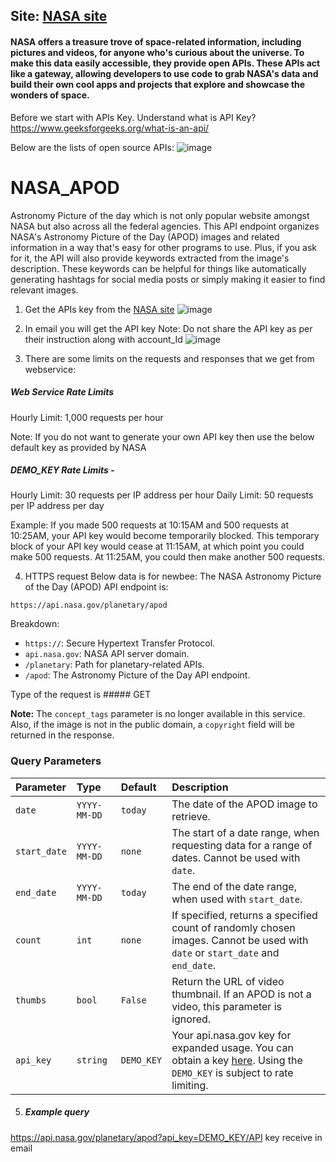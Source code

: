 ## Site: [NASA site](https://api.nasa.gov/)
#### NASA offers a treasure trove of space-related information, including pictures and videos, for anyone who's curious about the universe. To make this data easily accessible, they provide open APIs. These APIs act like a gateway, allowing developers to use code to grab NASA's data and build their own cool apps and projects that explore and showcase the wonders of space.

Before we start with APIs Key. Understand what is API Key? https://www.geeksforgeeks.org/what-is-an-api/

Below are the lists of open source APIs:
![image](https://github.com/user-attachments/assets/3f8e23e2-3ae1-4998-9a07-3093781201ce)

# NASA_APOD 
Astronomy Picture of the day which is not only popular website amongst NASA but also across all the federal agencies. This API endpoint organizes NASA's Astronomy Picture of the Day (APOD) images and related information in a way that's easy for other programs to use. Plus, if you ask for it, the API will also provide keywords extracted from the image's description. These keywords can be helpful for things like automatically generating hashtags for social media posts or simply making it easier to find relevant images.

1. Get the APIs key from the [NASA site](https://api.nasa.gov/)
![image](https://github.com/user-attachments/assets/239a00b5-c561-473c-8ecd-1e22dbfb99db)

2. In email you will get the API key 
Note: Do not share the API key as per their instruction along with account_Id
![image](https://github.com/user-attachments/assets/199e2000-ebad-415d-a031-ee00da55bfe6)

3. There are some limits on the requests and responses that we get from webservice:

##### Web Service Rate Limits
Hourly Limit: 1,000 requests per hour

Note: If you do not want to generate your own API key then use the below default key as provided by NASA
##### DEMO_KEY Rate Limits - 
Hourly Limit: 30 requests per IP address per hour
Daily Limit: 50 requests per IP address per day

Example: If you made 500 requests at 10:15AM and 500 requests at 10:25AM, your API key would become temporarily blocked. This temporary block of your API key would cease at 11:15AM, at which point you could make 500 requests. At 11:25AM, you could then make another 500 requests.

4. HTTPS request
Below data is for newbee:
The NASA Astronomy Picture of the Day (APOD) API endpoint is:

`https://api.nasa.gov/planetary/apod`

Breakdown:

*   `https://`: Secure Hypertext Transfer Protocol.
*   `api.nasa.gov`: NASA API server domain.
*   `/planetary`:  Path for planetary-related APIs.
*   `/apod`:  The Astronomy Picture of the Day API endpoint.

Type of the request is ##### GET

**Note:**  The `concept_tags` parameter is no longer available in this service.  Also, if the image is not in the public domain, a `copyright` field will be returned in the response.

### Query Parameters

| Parameter   | Type       | Default   | Description                                                                                                                                                              |
| :---------- | :--------- | :-------- | :----------------------------------------------------------------------------------------------------------------------------------------------------------------------- |
| `date`      | `YYYY-MM-DD` | `today`   | The date of the APOD image to retrieve.                                                                                                                                |
| `start_date`| `YYYY-MM-DD` | `none`    | The start of a date range, when requesting data for a range of dates. Cannot be used with `date`.                                                                       |
| `end_date`  | `YYYY-MM-DD` | `today`   | The end of the date range, when used with `start_date`.                                                                                                                  |
| `count`     | `int`      | `none`    | If specified, returns a specified count of randomly chosen images. Cannot be used with `date` or `start_date` and `end_date`.                                             |
| `thumbs`    | `bool`     | `False`   | Return the URL of video thumbnail. If an APOD is not a video, this parameter is ignored.                                                                               |
| `api_key`   | `string`   | `DEMO_KEY`| Your api.nasa.gov key for expanded usage.  You can obtain a key [here](https://api.nasa.gov/).  Using the `DEMO_KEY` is subject to rate limiting. |

5. ##### Example query
https://api.nasa.gov/planetary/apod?api_key=DEMO_KEY/API key receive in email





